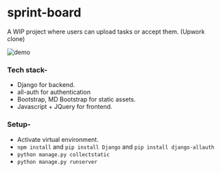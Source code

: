 # sprint-board

A WIP project where users can upload tasks or accept them. (Upwork clone)

![demo](https://user-images.githubusercontent.com/40122794/94721838-0c287600-0374-11eb-8705-afdad69d8776.gif)

### Tech stack-
- Django for backend.
- all-auth for authentication
- Bootstrap, MD Bootstrap for static assets.
- Javascript + JQuery for frontend.

### Setup-
- Activate virtual environment.
- `npm install` and `pip install Django` and `pip install django-allauth`
- `python manage.py collectstatic`
- `python manage.py runserver`


